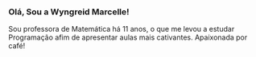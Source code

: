 ### Olá,  Sou a Wyngreid Marcelle!
Sou professora de Matemática há 11 anos, o que me levou a estudar Programação afim de apresentar aulas mais cativantes.
Apaixonada por café!

<!--
**wyngreidmarcelle/wyngreidmarcelle** is a ✨ _special_ ✨ repository because its `README.md` (this file) appears on your GitHub profile.

Here are some ideas to get you started:

- 
- 
- 
- 
-
-
-->
